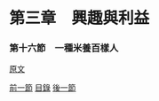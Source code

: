 第三章　興趣與利益
====

### 第十六節　一種米養百樣人

[原文](https://syosetu.org/novel/42788/19.html)



[前一節](./0315.md)
[目錄](../README.md)
[後一節](./0317.md)
